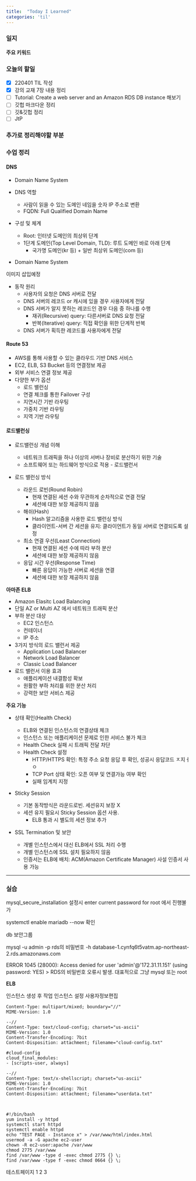 ```yaml
---
title:  "Today I Learned"
categories: 'til'
---
```

<!-- 
![aas](/assets/til/220328til1.png)

<img src="/assets/til/220328til1.png" width="100%" height="100%"> -->



### 일지



**주요 키워드**



### 오늘의 할일

- [x] 220401 TIL 작성
- [x] 강의 교재 7장 내용 정리
- [ ] Tutorial: Create a web server and an Amazon RDS DB instance 해보기
- [ ] 깃헙 마크다운 정리
- [ ] 깃&깃헙 정리
- [ ] JtP

### 추가로 정리해야할 부분



### 수업 정리

#### DNS

- Domain Name System
- DNS 역할
    - 사람이 읽을 수 있는 도메인 네임을 숫자 IP 주소로 변환
    - FQDN: Full Qualified Domain Name

- 구성 및 체계
    - Root: 인터넷 도메인의 최상위 단계
    - 1단계 도메인(Top Level Domain, TLD): 루트 도메인 바로 아래 단계
        - 국가명 도메인(kr 등) + 일반 최상위 도메인(com 등)

- Domain Name System

이미지 삽입예정

- 동작 원리
    - 사용자의 요청은 DNS 서버로 전달
    - DNS 서버의 레코드 or 캐시에 있을 경우 사용자에게 전달
    - DNS 서버가 알지 못하는 레코드인 경우 다음 중 하나를 수행
        - 재귀(Recursive) query: 다른서버로 DNS 요청 전달
        - 반복(Iterative) query: 직접 확인을 위한 단계적 반복
    - DNS 서버가 획득한 레코드를 사용자에게 전달

#### Route 53

- AWS를 통해 사용할 수 있는 클라우드 기반 DNS 서비스
- EC2, ELB, S3 Bucket 등의 연결정보 제공
- 외부 서비스 연결 정보 제공
- 다양한 부가 옵션 
    - 로드 밸런싱
    - 연결 체크를 통한 Failover 구성
    - 지연시간 기반 라우팅
    - 가중치 기반 라우팅
    - 지역 기반 라우팅

#### 로드밸런싱

- 로드밸런싱 개념 이해
    - 네트워크 트래픽을 하나 이상의 서버나 장비로 분산하기 위한 기술
    - 소프트웨어 또는 하드웨어 방식으로 적용 - 로드밸런서

- 로드 밸런싱 방식
    - 라운드 로빈(Round Robin)
        - 현재 연결된 세션 수와 무관하게 순차적으로 연결 전달
        - 세션에 대한 보장 제공하지 않음
    - 해쉬(Hash)
        - Hash 알고리즘을 사용한 로드 밸런싱 방식
        - 클라이언트-서버 간 세션을 유지: 클라이언트가 동일 서버로 연결되도록 설정
    - 최소 연결 우선(Least Connection)
        - 현재 연결된 세션 수에 따라 부하 분산
        - 세션에 대한 보장 제공하지 않음
    - 응답 시간 우선(Response Time)
        - 빠른 응답이 가능한 서버로 세션을 연결
        - 세션에 대한 보장 제공하지 않음

**아마존 ELB**
- Amazon Elasitc Load Balancing
- 단일 AZ or Multi AZ 에서 네트워크 트래픽 분산
- 부하 분산 대상
    - EC2 인스턴스
    - 컨테이너
    - IP 주소
- 3가지 방식의 로드 밸런서 제공
    - Application Load Balancer
    - Network Load Balancer
    - Classic Load Balancer
- 로드 밸런서 이용 효과
    - 애플리케이션 내결함성 확보
    - 원활한 부하 처리를 위한 분산 처리
    - 강력한 보안 서비스 제공

**주요 기능**

- 상태 확인(Health Check)
    - ELB와 연결된 인스턴스의 연결상태 체크
    - 인스턴스 또는 애플리케이션 문제로 인한 서비스 불가 체크
    - Health Check 실패 시 트래픽 전달 차단
    - Health Check 설정
        - HTTP/HTTPS 확인: 특정 주소 요청 응답 후 확인, 성공시 응답코드 ㅈ지ㅓㅇ
        - TCP Port 상태 확인: 오픈 여부 및 연결가능 여부 확인
        - 실패 임계치 지정

- Sticky Session
    - 기본 동작방식은 라운드로빈. 세션유지 보장 X
    - 세션 유지 필요시 Sticky Session 옵션 사용.
        - ELB 통과 시 별도의 세션 정보 추가

- SSL Termination 및 보안
    - 개별 인스턴스에서 대신 ELB에서 SSL 처리 수행
    - 개별 인스턴스에 SSL 설치 필요하지 않음
    - 인증서는 ELB에 배치: ACM(Amazon Certificate Manager) 사설 인증서 사용 가능

----

### 실습

mysql_secure_installation 설정시
enter current password for root 에서 진행불가

systemctl enable mariadb --now 확인

db 보안그룹

mysql -u admin -p rds의 비밀번호 -h database-1.cynfq6t5vatm.ap-northeast-2.rds.amazonaws.com


ERROR 1045 (28000): Access denied for user 'admin'@'172.31.11.151' (using password: YES)
\> RDS의 비밀번호 오류시 발생. 대표적으로 그냥 mysql 또는  root

**ELB**

인스턴스 생성 후 작업 인스턴스 설정 사용자정보편집

```
Content-Type: multipart/mixed; boundary="//"
MIME-Version: 1.0

--//
Content-Type: text/cloud-config; charset="us-ascii"
MIME-Version: 1.0
Content-Transfer-Encoding: 7bit
Content-Disposition: attachment; filename="cloud-config.txt"

#cloud-config
cloud_final_modules:
- [scripts-user, always]

--//
Content-Type: text/x-shellscript; charset="us-ascii"
MIME-Version: 1.0
Content-Transfer-Encoding: 7bit
Content-Disposition: attachment; filename="userdata.txt"



#!/bin/bash
yum install -y httpd
systemctl start httpd
systemctl enable httpd
echo "TEST PAGE - Instance x" > /var/www/html/index.html
usermod -a -G apache ec2-user
chown -R ec2-user:apache /var/www
chmod 2775 /var/www
find /var/www -type d -exec chmod 2775 {} \;
find /var/www -type f -exec chmod 0664 {} \;
```

테스트페이지 1 2 3